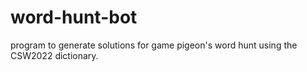 # word-hunt-bot
program to generate solutions for game pigeon's word hunt using the CSW2022 dictionary.
